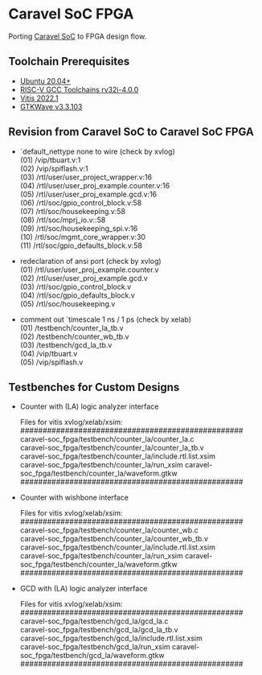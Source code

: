 # Caravel SoC FPGA
Porting [Caravel SoC](https://github.com/bol-edu/caravel-soc) to FPGA design flow.

## Toolchain Prerequisites
* [Ubuntu 20.04+](https://releases.ubuntu.com/focal/)
* [RISC-V GCC Toolchains rv32i-4.0.0](https://github.com/stnolting/riscv-gcc-prebuilt)
* [Vitis 2022.1](https://www.xilinx.com/support/download/index.html/content/xilinx/en/downloadNav/vivado-design-tools/2022-1.html)
* [GTKWave v3.3.103](https://gtkwave.sourceforge.net/)

## Revision from Caravel SoC to Caravel SoC FPGA
* `default_nettype none to wire (check by xvlog)  
   (01) /vip/tbuart.v:1  
   (02) /vip/spiflash.v:1  
   (03) /rtl/user/user_project_wrapper.v:16  
   (04) /rtl/user/user_proj_example.counter.v:16  
   (05) /rtl/user/user_proj_example.gcd.v:16  
   (06) /rtl/soc/gpio_control_block.v:58  
   (07) /rtl/soc/housekeeping.v:58  
   (08) /rtl/soc/mprj_io.v::58  
   (09) /rtl/soc/housekeeping_spi.v:16  
   (10) /rtl/soc/mgmt_core_wrapper.v:30  
   (11) /rtl/soc/gpio_defaults_block.v:58  
    
* redeclaration of ansi port (check by xvlog)  
   (01) /rtl/user/user_proj_example.counter.v  
   (02) /rtl/user/user_proj_example.gcd.v  
   (03) /rtl/soc/gpio_control_block.v  
   (04) /rtl/soc/gpio_defaults_block.v  
   (05) /rtl/soc/housekeeping.v
   
* comment out `timescale 1 ns / 1 ps (check by xelab)  
   (01) /testbench/counter_la_tb.v  
   (02) /testbench/counter_wb_tb.v  
   (03) /testbench/gcd_la_tb.v   
   (04) /vip/tbuart.v  
   (05) /vip/spiflash.v  
   
## Testbenches for Custom Designs

* Counter with (LA) logic analyzer interface 

  Files for vitis xvlog/xelab/xsim:  
  ##################################################  
  caravel-soc_fpga/testbench/counter_la/counter_la.c  
  caravel-soc_fpga/testbench/counter_la/counter_la_tb.v  
  caravel-soc_fpga/testbench/counter_la/include.rtl.list.xsim  
  caravel-soc_fpga/testbench/counter_la/run_xsim
  caravel-soc_fpga/testbench/counter_la/waveform.gtkw  
  ##################################################
  
* Counter with wishbone interface

  Files for vitis xvlog/xelab/xsim:  
  ##################################################  
  caravel-soc_fpga/testbench/counter_la/counter_wb.c  
  caravel-soc_fpga/testbench/counter_la/counter_wb_tb.v  
  caravel-soc_fpga/testbench/counter_la/include.rtl.list.xsim  
  caravel-soc_fpga/testbench/counter_la/run_xsim
  caravel-soc_fpga/testbench/counter_la/waveform.gtkw  
  ##################################################
  
* GCD with (LA) logic analyzer interface

  Files for vitis xvlog/xelab/xsim:  
  ##################################################  
  caravel-soc_fpga/testbench/gcd_la/gcd_la.c  
  caravel-soc_fpga/testbench/gcd_la/gcd_la_tb.v  
  caravel-soc_fpga/testbench/gcd_la/include.rtl.list.xsim  
  caravel-soc_fpga/testbench/gcd_la/run_xsim
  caravel-soc_fpga/testbench/gcd_la/waveform.gtkw  
  ##################################################
